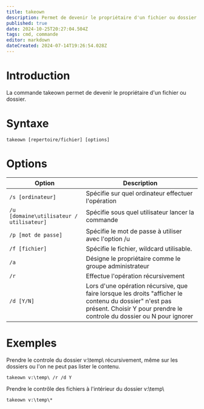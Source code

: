 ```yaml
---
title: takeown
description: Permet de devenir le propriétaire d'un fichier ou dossier
published: true
date: 2024-10-25T20:27:04.504Z
tags: cmd, commande
editor: markdown
dateCreated: 2024-07-14T19:26:54.028Z
---
```


# Introduction

La commande takeown permet de devenir le propriétaire d'un fichier ou dossier.

# Syntaxe

`takeown [repertoire/fichier] [options]`

# Options

| Option                                   | Description                                                                                                                                                                      |
| ---------------------------------------- | -------------------------------------------------------------------------------------------------------------------------------------------------------------------------------- |
| `/s [ordinateur]`                        | Spécifie sur quel ordinateur effectuer l'opération                                                                                                                               |
| `/u [domaine\utilisateur / utilisateur]` | Spécifie sous quel utilisateur lancer la commande                                                                                                                                |
| `/p [mot de passe]`                      | Spécifie le mot de passe à utiliser avec l'option /u                                                                                                                             |
| `/f [fichier]`                           | Spécifie le fichier, wildcard utilisable.                                                                                                                                        |
| `/a`                                     | Désigne le propriétaire comme le groupe administrateur                                                                                                                           |
| `/r`                                     | Effectue l'opération récursivement                                                                                                                                               |
| `/d [Y/N]`                               | Lors d'une opération récursive, que faire lorsque les droits "afficher le contenu du dossier" n'est pas présent. Choisir Y pour prendre le controle du dossier ou N pour ignorer |

# Exemples

Prendre le controle du dossier v:\temp\ récursivement, même sur les dossiers ou l'on ne peut pas lister le contenu.

`takeown v:\temp\ /r /d Y`

Prendre le contrôle des fichiers à l'intérieur du dossier v:\temp\

`takeown v:\temp\*`
